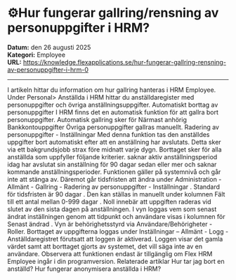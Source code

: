 # ⚙️Hur fungerar gallring/rensning av personuppgifter i HRM?

**Datum:** den 26 augusti 2025  
**Kategori:** Employee  
**URL:** https://knowledge.flexapplications.se/hur-fungerar-gallring-rensning-av-personuppgifter-i-hrm-0

---

I artikeln hittar du information om hur gallring hanteras i HRM Employee.
Under
Personal> Anställda
i HRM hittar du anställdaregister med personuppgifter och övriga anställningsuppgifter.
Automatiskt borttag av personuppgifter
I HRM finns det en automatisk funktion för att gallra bort personuppgifter.
Automatisk gallring sker för
Närmast anhörig
Bankkontouppgifter
Övriga personuppgifter gallras manuellt.
Radering av personuppgifter - Inställningar
Med denna funktion tas den anställdes uppgifter bort automatiskt efter att en anställning har avslutats. Detta sker via ett bakgrundsjobb strax före midnatt varje dygn.
Borttaget sker för alla anställda som uppfyller följande kriterier.
saknar aktiv anställningsperiod idag
har avslutat sin anställning för 90 dagar sedan eller mer och saknar kommande anställningsperioder.
Funktionen gäller på systemnivå och går inte att stänga av. Däremot går tidsfristen att ändra under
Administration - Allmänt - Gallring - Radering av personuppgifter - Inställningar
.
Standard för tidsfristen är
90 dagar
. Den kan ställas in manuellt under kolumnen
Fält
till ett antal mellan
0-999 dagar
. Noll innebär att uppgiften raderas vid slutet av den sista dagen på anställningen. I vyn loggas vem som senast ändrat inställningen genom att tidpunkt och användare visas i kolumnen för
Senast ändrad
.
Vyn är behörighetsstyrd via
Användare/Behörigheter - Roller.
Borttaget av uppgifterna loggas under
Inställningar – Allmänt - Logg - Anställdaregistret
förutsatt att loggen är aktiverad. Loggen visar det gamla värdet samt att borttaget gjorts av systemet, det vill säga inte av en användare.
Observera att funktionen endast är tillgänglig om Flex HRM Employee ingår i din programversion.
Relaterade artiklar
Hur tar jag bort en anställd?
Hur fungerar anonymisera anställda i HRM?
